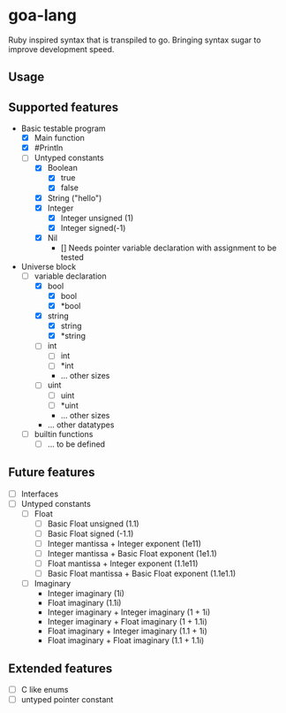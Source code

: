 # goa-lang
Ruby inspired syntax that is transpiled to go.
Bringing syntax sugar to improve development speed.

## Usage

## Supported features
- Basic testable program
  - [X] Main function
  - [X] #Println
  - [ ] Untyped constants
    - [X] Boolean
      - [X] true
      - [X] false
    - [X] String ("hello")
    - [X] Integer
      - [X] Integer unsigned (1)
      - [X] Integer signed(-1)
    - [X] Nil
      - [] Needs pointer variable declaration with assignment to be tested
- Universe block
  - [ ] variable declaration
    - [X] bool
      - [X] bool
      - [X] *bool
    - [X] string
      - [X] string
      - [X] *string
    - [ ] int
      - [ ] int
      - [ ] *int
      - ... other sizes
    - [ ] uint
      - [ ] uint
      - [ ] *uint
      - ... other sizes
    - ... other datatypes
  - [ ] builtin functions
    - [ ] ... to be defined

## Future features
- [ ] Interfaces
- [ ] Untyped constants
  - [ ] Float
    - [ ] Basic Float unsigned (1.1)
    - [ ] Basic Float signed (-1.1)
    - [ ] Integer mantissa + Integer exponent (1e11)
    - [ ] Integer mantissa + Basic Float exponent (1e1.1)
    - [ ] Float mantissa + Integer exponent (1.1e11)
    - [ ] Basic Float mantissa + Basic Float exponent (1.1e1.1)
  - [ ] Imaginary
    - Integer imaginary (1i)
    - Float imaginary (1.1i)
    - Integer imaginary + Integer imaginary (1 + 1i)
    - Integer imaginary + Float imaginary (1 + 1.1i)
    - Float imaginary + Integer imaginary (1.1 + 1i)
    - Float imaginary + Float imaginary (1.1 + 1.1i)


## Extended features
- [ ] C like enums
- [ ] untyped pointer constant